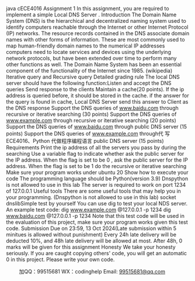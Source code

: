 java cECE4016 Assignment 1
In this assignment, you are required to implement a simple Local DNS Server .
Introduction
The Domain Name System (DNS) is the hierarchical and decentralized naming system used to
identify computers reachable through the Internet or other Internet Protocol (IP) networks. The
resource records contained in the DNS associate domain names with other forms of information.
These are most commonly used to map human-friendly domain names to the numerical IP
addresses computers need to locate services and devices using the underlying network
protocols, but have been extended over time to perform many other functions as well. The
Domain Name System has been an essential component of the functionality of the Internet since
1985. (wikipedia)
Iterative query and Recursive query
Detailed grading rule
The local DNS server should have the following function:Listen and accept the DNS queries
Send response to the clients
Maintain a cache(20 points). If the ip address is queried before, it should be stored in the
cache. if the answer for the query is found in cache, Local DNS Server send this answer to
Client as the DNS response
Support the DNS queries of www.baidu.com through recursive or iterative searching (30
points)
Support the DNS queries of www.example.com through recursive or iterative searching (20
points)
Support the DNS queries of www.baidu.com through public DNS server (15 points)
Support the DNS queries of www.example.com through代 写ECE4016、Python
代做程序编程语言 public DNS server (15 points)
Requirements
Print the ip address of all the servers you pass by during the searching
Use a variable flag to indicate whether ask the public server for the IP address. When the
flag is set to be 0 , ask the public server for the IP address. When the flag is set to be 1 do
the recursive or iterative searching
Make sure your program works under ubuntu 20
Show how to execute your code
The programming language should be Python(version 3.9)
Dnspython is not allowed to use in this lab
The server is required to work on port 1234 of 127.0.0.1
Useful tools
There are some useful tools that may help you in your programming. (Dnspython is not allowed
to use in this lab)
socket
dnslibSimple test by yourself
You can use dig to test your local NDS server.
An example test code:
dig www.example.com @127.0.0.1 -p 1234
dig www.baidu.com @127.0.0.1 -p 1234
Note that this test code will be used in the evaluation of this project, make sure your program
works given this test code.
Submission
Due on 23:59, 13 Oct 2024(Late submission within 5 minitues is allowed without
punishment)
Every 24h late delivery will be deducted 10%, and 48h late delivery will be allowed at most.
After 48h, 0 marks will be given for this assignment
Honesty
We take your honesty seriously. If you are caught copying others' code, you will get an
automatic 0 in this project. Please write your own code.

         
加QQ：99515681  WX：codinghelp  Email: 99515681@qq.com
